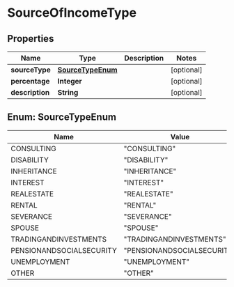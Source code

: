 

# SourceOfIncomeType


## Properties

| Name | Type | Description | Notes |
|------------ | ------------- | ------------- | -------------|
|**sourceType** | [**SourceTypeEnum**](#SourceTypeEnum) |  |  [optional] |
|**percentage** | **Integer** |  |  [optional] |
|**description** | **String** |  |  [optional] |



## Enum: SourceTypeEnum

| Name | Value |
|---- | -----|
| CONSULTING | &quot;CONSULTING&quot; |
| DISABILITY | &quot;DISABILITY&quot; |
| INHERITANCE | &quot;INHERITANCE&quot; |
| INTEREST | &quot;INTEREST&quot; |
| REALESTATE | &quot;REALESTATE&quot; |
| RENTAL | &quot;RENTAL&quot; |
| SEVERANCE | &quot;SEVERANCE&quot; |
| SPOUSE | &quot;SPOUSE&quot; |
| TRADINGANDINVESTMENTS | &quot;TRADINGANDINVESTMENTS&quot; |
| PENSIONANDSOCIALSECURITY | &quot;PENSIONANDSOCIALSECURITY&quot; |
| UNEMPLOYMENT | &quot;UNEMPLOYMENT&quot; |
| OTHER | &quot;OTHER&quot; |




